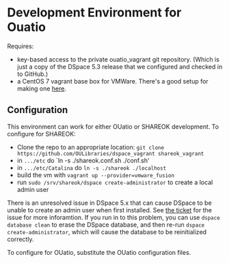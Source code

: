 # Development Environment for Ouatio

Requires:
* key-based access to the private ouatio_vagrant git repository. (Which is just a copy of the DSpace 5.3 release that we configured and checked in to GitHub.)
* a CentOS 7 vagrant base box for VMWare. There's a good setup for making one [here](https://github.com/geerlingguy/packer-centos-7/).


## Configuration

This environment can work for either OUatio or SHAREOK development. To configure for SHAREOK:

* Clone the repo to an appropriate location: `git clone https://github.com/OULibraries/dspace_vagrant shareok_vagrant`
* in `.../etc` do `ln -s ./shareok.conf.sh ./conf.sh'
* in `.../etc/Catalina` do `ln -s ./shareok ./localhost`
* build the vm with `vagrant up --provider=vmware_fusion`
* run `sudo /srv/shareok/dspace create-administrator` to create a local admin user

There is an unresolved issue in DSpace 5.x that can cause DSpace to be unable to create an admin user when first installed. See [the ticket](https://jira.duraspace.org/browse/DS-2408) for the issue for more inforamtion. If you run in to this problem, you can use `dspace database clean` to erase the DSpace database, and then re-run `dspace create-administrator`, which will cause the database to be reinitialized correctly. 



To configure for OUatio, substitute the OUatio configuration files. 






